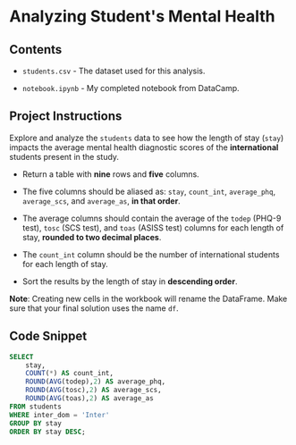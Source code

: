 # Analyzing Student's Mental Health  

## Contents

- `students.csv` - The dataset used for this analysis.

- `notebook.ipynb` - My completed notebook from DataCamp.

## Project Instructions

Explore and analyze the `students` data to see how the length of stay (`stay`) impacts the average mental health diagnostic scores of the **international** students present in the study.

- Return a table with **nine** rows and **five** columns.

- The five columns should be aliased as: `stay`, `count_int`, `average_phq`, `average_scs`, and `average_as`, **in that order**.

- The average columns should contain the average of the `todep` (PHQ-9 test), `tosc` (SCS test), and `toas` (ASISS test) columns for each length of stay, **rounded to two decimal places**.

- The `count_int` column should be the number of international students for each length of stay.

- Sort the results by the length of stay in **descending order**.

**Note**: Creating new cells in the workbook will rename the DataFrame. Make sure that your final solution uses the name `df`.

## Code Snippet

```sql
SELECT
	stay,
	COUNT(*) AS count_int,
	ROUND(AVG(todep),2) AS average_phq,
	ROUND(AVG(tosc),2) AS average_scs,
	ROUND(AVG(toas),2) AS average_as
FROM students
WHERE inter_dom = 'Inter'
GROUP BY stay
ORDER BY stay DESC;
```
